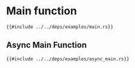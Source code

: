 # Main function

```rust,editable
{{#include ../../deps/examples/main.rs}}
```

## Async Main Function

```rust,editable,ignore,mdbook-runnable
{{#include ../../deps/examples/async_main.rs}}
```
